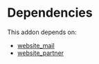 # Dependencies

This addon depends on:

- [website_mail](../../../../odoo-bringout-oca-ocb-website_mail)
- [website_partner](../../../../odoo-bringout-oca-ocb-website_partner)
